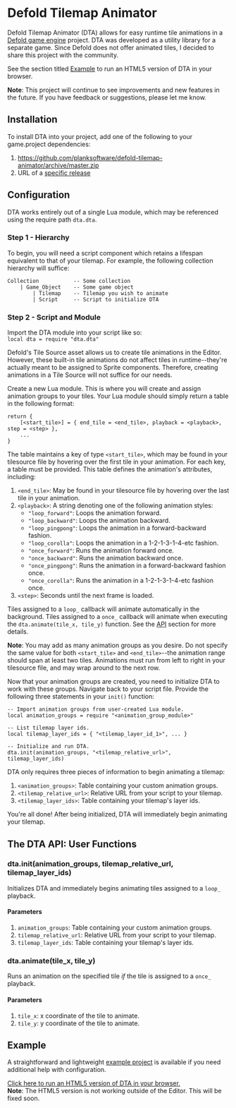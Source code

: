 # Defold Tilemap Animator
Defold Tilemap Animator (DTA) allows for easy runtime tile animations in a [Defold game engine](https://defold.com) project. DTA was developed as a utility library for a separate game. Since Defold does not offer animated tiles, I decided to share this project with the community.

See the section titled [Example](#Example) to run an HTML5 version of DTA in your browser.

**Note**: This project will continue to see improvements and new features in the future. If you have feedback or suggestions, please let me know.

## Installation
To install DTA into your project, add one of the following to your game.project dependencies:
1. https://github.com/planksoftware/defold-tilemap-animator/archive/master.zip
2. URL of a [specific release](https://github.com/planksoftware/defold-tilemap-animator/releases)

## Configuration
DTA works entirely out of a single Lua module, which may be referenced using the require path `dta.dta`.

### Step 1 - Hierarchy
To begin, you will need a script component which retains a lifespan equivalent to that of your tilemap. For example, the following collection hierarchy will suffice:

```
Collection           -- Some collection
    | Game_Object    -- Some game object
        | Tilemap    -- Tilemap you wish to animate
        | Script     -- Script to initialize DTA
```

### Step 2 - Script and Module
Import the DTA module into your script like so:  
`local dta = require "dta.dta"`

Defold's Tile Source asset allows us to create tile animations in the Editor. However, these built-in tile animations do not affect tiles in runtime--they're actually meant to be assigned to Sprite components. Therefore, creating animations in a Tile Source will not suffice for our needs.

Create a new Lua module. This is where you will create and assign animation groups to your tiles. Your Lua module should simply return a table in the following format:

```
return {
    [<start_tile>] = { end_tile = <end_tile>, playback = <playback>, step = <step> },
    ...
}
```

The table maintains a key of type `<start_tile>`, which may be found in your tilesource file by hovering over the first tile in your animation. For each key, a table must be provided. This table defines the animation's attributes, including:
1. `<end_tile>`: May be found in your tilesource file by hovering over the last tile in your animation.
2. `<playback>`: A string denoting one of the following animation styles:
    - `"loop_forward"`: Loops the animation forward.
    - `"loop_backward"`: Loops the animation backward.
    - `"loop_pingpong"`: Loops the animation in a forward-backward fashion.
    - `"loop_corolla"`: Loops the animation in a 1-2-1-3-1-4-etc fashion.
    - `"once_forward"`: Runs the animation forward once.
    - `"once_backward"`: Runs the animation backward once.
    - `"once_pingpong"`: Runs the animation in a forward-backward fashion once.
    - `"once_corolla"`: Runs the animation in a 1-2-1-3-1-4-etc fashion once.
3. `<step>`: Seconds until the next frame is loaded.

Tiles assigned to a `loop_` callback will animate automatically in the background. Tiles assigned to a `once_` callback will animate when executing the `dta.animate(tile_x, tile_y)` function. See the [API](#the-dta-api-user-functions) section for more details.

**Note**: You may add as many animation groups as you desire. Do not specify the same value for both `<start_tile>` and `<end_tile>`--the animation range should span at least two tiles. Animations must run from left to right in your tilesource file, and may wrap around to the next row.

Now that your animation groups are created, you need to initialize DTA to work with these groups. Navigate back to your script file. Provide the following three statements in your `init()` function:

```
-- Import animation groups from user-created Lua module.
local animation_groups = require "<animation_group_module>"

-- List tilemap layer ids.
local tilemap_layer_ids = { "<tilemap_layer_id_1>", ... }

-- Initialize and run DTA.
dta.init(animation_groups, "<tilemap_relative_url>", tilemap_layer_ids)
```

DTA only requires three pieces of information to begin animating a tilemap:
1. `<animation_groups>`: Table containing your custom animation groups.
2. `<tilemap_relative_url>`: Relative URL from your script to your tilemap.
3. `<tilemap_layer_ids>`: Table containing your tilemap's layer ids.

You're all done! After being initialized, DTA will immediately begin animating your tilemap.

## The DTA API: User Functions

### dta.init(animation_groups, tilemap_relative_url, tilemap_layer_ids)

Initializes DTA and immediately begins animating tiles assigned to a `loop_` playback.

#### Parameters
1. `animation_groups`: Table containing your custom animation groups.
2. `tilemap_relative_url`: Relative URL from your script to your tilemap.
3. `tilemap_layer_ids`: Table containing your tilemap's layer ids.

### dta.animate(tile_x, tile_y)

Runs an animation on the specified tile *if* the tile is assigned to a `once_` playback.

#### Parameters
1. `tile_x`: x coordinate of the tile to animate.
2. `tile_y`: y coordinate of the tile to animate.

## Example

A straightforward and lightweight [example project](https://github.com/planksoftware/defold-tilemap-animator/tree/master/example) is available if you need additional help with configuration.

[Click here to run an HTML5 version of DTA in your browser.](http://planksoftware.com/html/defold_tilemap_automator.html)  
**Note**: The HTML5 version is not working outside of the Editor. This will be fixed soon.
